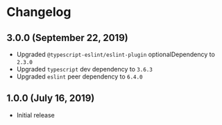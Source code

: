 # Changelog

## 3.0.0 (September 22, 2019)
- Upgraded `@typescript-eslint/eslint-plugin` optionalDependency to `2.3.0`
- Upgraded `typescript` dev dependency to `3.6.3`
- Upgraded `eslint` peer dependency to `6.4.0`

## 1.0.0 (July 16, 2019)
- Initial release
